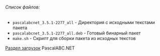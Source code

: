 ###### Список файлов:
- `pascalabcnet_3.5.1-2277_all` - Директория с исходными текстами пакета
- `pascalabcnet_3.5.1-2277_all.deb` - Готовый бинарный пакет
- `make.sh` - Скрипт для сборки пакета из исходных текстов

[Раздел загрузок](http://pascalabc.net/ssyilki-dlya-skachivaniya) PascalABC.NET
